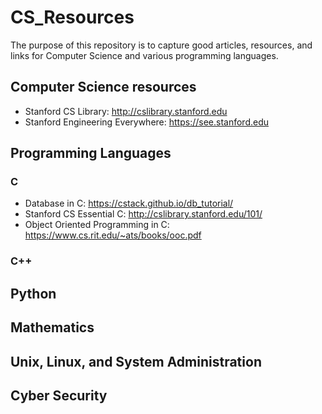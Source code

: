# CS_Resources
The purpose of this repository is to capture good articles, resources, and links for Computer Science and various programming languages.

## Computer Science resources
* Stanford CS Library: http://cslibrary.stanford.edu
* Stanford Engineering Everywhere: https://see.stanford.edu

## Programming Languages
### C
* Database in C: https://cstack.github.io/db_tutorial/
* Stanford CS Essential C: http://cslibrary.stanford.edu/101/
* Object Oriented Programming in C: https://www.cs.rit.edu/~ats/books/ooc.pdf

### C++
## Python

## Mathematics
## Unix, Linux, and System Administration
## Cyber Security
